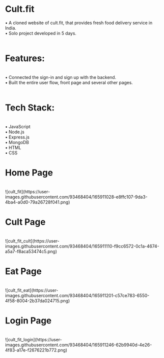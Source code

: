 <h1 text-align="center">Cult.fit</h1>
• A cloned website of cult.fit, that provides fresh food delivery service in India. <br>
• Solo project developed in 5 days. 
<br>
<br>
<h1>Features:</h1><br>
• Connected the sign-in and sign up with the backend.<br>
• Built the entire user flow, front page and several other pages.
<br>
<br>
<h1>Tech Stack:</h1> <br>
• JavaScript <br>
• Node.js <br>
• Express.js <br>
• MongoDB <br>
• HTML <br>
• CSS <br>

<h1>Home Page</h1>
<br>
![cult_fit](https://user-images.githubusercontent.com/93468404/165911028-e8ffc107-9da3-4ba4-a0d0-79a26728f041.png)
<br>
<h1>Cult Page</h1>
<br>
![cult_fit_cult](https://user-images.githubusercontent.com/93468404/165911110-f9cc6572-0c1a-4674-a5a7-f8aca53474c5.png)
<br>
<h1>Eat Page</h1>
<br>
![cult_fit_eat](https://user-images.githubusercontent.com/93468404/165911201-c57ce783-6550-4f58-8004-2b37da024715.png)
<br>
<h1>Login Page</h1>
<br>
![cult_fit_login](https://user-images.githubusercontent.com/93468404/165911246-62b9940d-4e26-4f83-a17e-f2676221b772.png)
<br>
<br>
